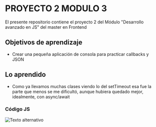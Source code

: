 # PROYECTO 2 MODULO 3 
El presente repositorio contiene el proyecto 2 del Módulo "Desarrollo avanzado en JS" del master en Frontend

## Objetivos de aprendizaje
- Crear una pequeña aplicación de consola para practicar callbacks y JSON

## Lo aprendido
- Como ya llevamos muchas clases viendo lo del setTimeout esa fue la parte que menos se me dificultó, aunque hubiera quedado mejor, idealmente, con async/await




### Código JS
![Texto alternativo](https://i.imgur.com/WlQngkq.png)